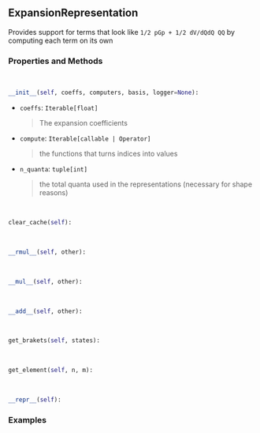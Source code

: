 ## <a id="Psience.BasisReps.Terms.ExpansionRepresentation">ExpansionRepresentation</a>
Provides support for terms that look like `1/2 pGp + 1/2 dV/dQdQ QQ` by computing each term on its own

### Properties and Methods
<a id="Psience.BasisReps.Terms.ExpansionRepresentation.__init__" class="docs-object-method">&nbsp;</a>
```python
__init__(self, coeffs, computers, basis, logger=None): 
```

- `coeffs`: `Iterable[float]`
    >The expansion coefficients
- `compute`: `Iterable[callable | Operator]`
    >the functions that turns indices into values
- `n_quanta`: `tuple[int]`
    >the total quanta used in the representations (necessary for shape reasons)

<a id="Psience.BasisReps.Terms.ExpansionRepresentation.clear_cache" class="docs-object-method">&nbsp;</a>
```python
clear_cache(self): 
```

<a id="Psience.BasisReps.Terms.ExpansionRepresentation.__rmul__" class="docs-object-method">&nbsp;</a>
```python
__rmul__(self, other): 
```

<a id="Psience.BasisReps.Terms.ExpansionRepresentation.__mul__" class="docs-object-method">&nbsp;</a>
```python
__mul__(self, other): 
```

<a id="Psience.BasisReps.Terms.ExpansionRepresentation.__add__" class="docs-object-method">&nbsp;</a>
```python
__add__(self, other): 
```

<a id="Psience.BasisReps.Terms.ExpansionRepresentation.get_brakets" class="docs-object-method">&nbsp;</a>
```python
get_brakets(self, states): 
```

<a id="Psience.BasisReps.Terms.ExpansionRepresentation.get_element" class="docs-object-method">&nbsp;</a>
```python
get_element(self, n, m): 
```

<a id="Psience.BasisReps.Terms.ExpansionRepresentation.__repr__" class="docs-object-method">&nbsp;</a>
```python
__repr__(self): 
```

### Examples


